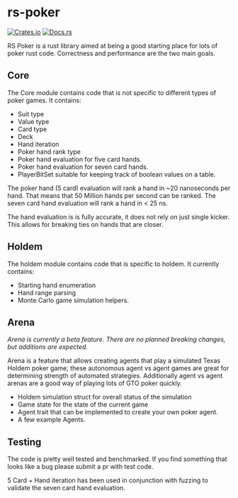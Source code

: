 # rs-poker

[![Crates.io](https://img.shields.io/crates/v/rs-poker.svg)](https://crates.io/crates/rs-poker)
[![Docs.rs](https://docs.rs/rs_poker/badge.svg)](https://docs.rs/rs_poker)

RS Poker is a rust library aimed at being a good starting place
for lots of poker rust code. Correctness and performance are the two main goals.

## Core

The Core module contains code that is not specific to different
types of poker games. It contains:

* Suit type
* Value type
* Card type
* Deck
* Hand iteration
* Poker hand rank type
* Poker hand evaluation for five card hands.
* Poker hand evaluation for seven card hands.
* PlayerBitSet suitable for keeping track of boolean values on a table.

The poker hand (5 card) evaluation will rank a hand in ~20 nanoseconds
per hand. That means that 50 Million hands per second can be
ranked. The seven card hand evaluation will rank a hand in < 25 ns.

The hand evaluation is is fully accurate, it does not rely on just single
kicker. This allows for breaking ties on hands that are closer.


## Holdem

The holdem module contains code that is specific to holdem. It
currently contains:

* Starting hand enumeration
* Hand range parsing
* Monte Carlo game simulation helpers.

## Arena

*Arena is currently a beta feature. There are no planned breaking changes, but additions are expected.*


Arena is a feature that allows creating agents that play a simulated
Texas Holdem poker game; these autonomous agent vs agent games are
great for determining strength of automated strategies. Additionally
agent vs agent arenas are a good way of playing lots of GTO poker quickly.

* Holdem simulation struct for overall status of the simulation
* Game state for the state of the current game
* Agent trait that can be implemented to create your own poker agent.
* A few example Agents.

## Testing

The code is pretty well tested and benchmarked. If you find
something that looks like a bug please submit a pr with test
code.

5 Card + Hand iteration has been used in conjunction with fuzzing to validate
the seven card hand evaluation.
